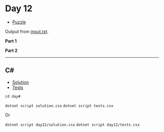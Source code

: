 # Day 12

- [Puzzle](PUZZLE.md)

Output from [input.txt](input.txt).
<!-- Output from [input.txt](day12/input.txt). -->

**Part 1**

> 

**Part 2**

> 

---

## C\#

- [Solution](solution.csx)
- [Tests](tests.csx)

`cd day#`

`dotnet script solution.csx`
`dotnet script tests.csx`

Or

`dotnet script day12/solution.csx`
`dotnet script day12/tests.csx`
